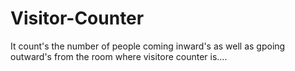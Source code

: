 # Visitor-Counter
It count's the number of people coming inward's as well as gpoing outward's from the room where visitore counter is.... 
